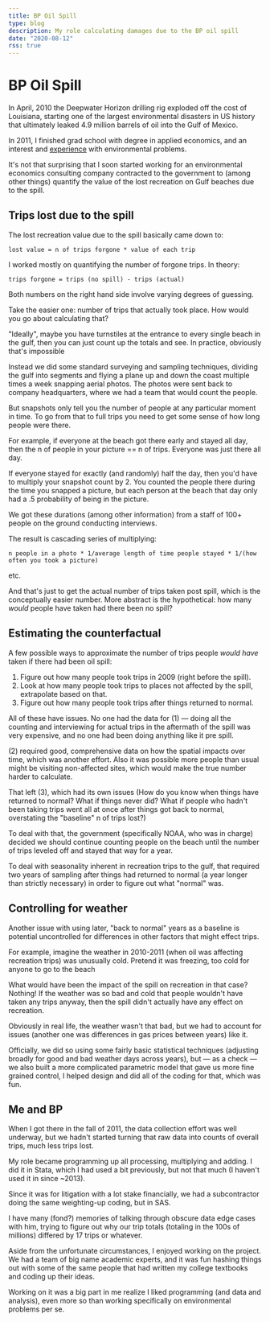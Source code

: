```yaml
---
title: BP Oil Spill 
type: blog
description: My role calculating damages due to the BP oil spill
date: "2020-08-12"
rss: true
---
```


# BP Oil Spill

In April, 2010 the Deepwater Horizon drilling rig exploded off the cost of
Louisiana, starting one of the largest environmental disasters in US history
that ultimately leaked 4.9 million barrels of oil into the Gulf of Mexico.

In 2011, I finished grad school with degree in applied economics, and an
interest and [experience](eu-carbon-market) with environmental problems.

It's not that surprising that I soon started working for an environmental
economics consulting company contracted to the government to (among other
things) quantify the value of the lost recreation on Gulf beaches due to the
spill.

## Trips lost due to the spill
The lost recreation value due to the spill basically came down to:

```
lost value = n of trips forgone * value of each trip
```

I worked mostly on quantifying the number of forgone trips. In theory:

```
trips forgone = trips (no spill) - trips (actual)
```

Both numbers on the right hand side involve varying degrees of guessing.

Take the easier one: number of trips that actually took place. How would you
go about calculating that?

"Ideally", maybe you have turnstiles at the entrance to every single beach in
the gulf, then you can just count up the totals and see. In practice,
obviously that's impossible

Instead we did some standard surveying and sampling techniques, dividing the
gulf into segments and flying a plane up and down the coast multiple times
a week snapping aerial photos. The photos were sent back to company
headquarters, where we had a team that would count the people.

But snapshots only tell you the number of people at any particular moment in
time. To go from that to full trips you need to get some sense of how long
people were there.

For example, if everyone at the beach got there early and stayed all day, then
the n of people in your picture == n of trips. Everyone was just there all
day.

If everyone stayed for exactly (and randomly) half the day, then you'd have to
multiply your snapshot count by 2. You counted the people there during the
time you snapped a picture, but each person at the beach that day only had
a .5 probability of being in the picture.

We got these durations (among other information) from a staff of 100+ people
on the ground conducting interviews.

The result is cascading series of multiplying:

`n people in a photo * 1/average length of time people stayed * 1/(how often you took a picture)`

etc.

And that's just to get the actual number of trips taken post spill, which is
the conceptually easier number. More abstract is the hypothetical: how many
*would* people have taken had there been no spill?

## Estimating the counterfactual
A few possible ways to approximate the number of trips people *would have*
taken if there had been oil spill:

1. Figure out how many people took trips in 2009 (right before the spill).
2. Look at how many people took trips to places not affected by the spill, extrapolate based on that.
3. Figure out how many people took trips after things returned to normal.

All of these have issues. No one had the data for (1) — doing all the counting
and interviewing for actual trips in the aftermath of the spill was very
expensive, and no one had been doing anything like it pre spill.

(2) required good, comprehensive data on how the spatial impacts over time,
which was another effort. Also it was possible more people than usual might be
visiting non-affected sites, which would make the true number harder to
calculate.

That left (3), which had its own issues (How do you know when things have
returned to normal? What if things never did? What if people who hadn't been
taking trips went all at once after things got back to normal, overstating the
"baseline" n of trips lost?)

To deal with that, the government (specifically NOAA, who was in charge)
decided we should continue counting people on the beach until the number of
trips leveled off and stayed that way for a year.

To deal with seasonality inherent in recreation trips to the gulf, that
required two years of sampling after things had returned to normal (a year
longer than strictly necessary) in order to figure out what "normal" was.

## Controlling for weather
Another issue with using later, "back to normal" years as a baseline is
potential uncontrolled for differences in other factors that might effect
trips.

For example, imagine the weather in 2010-2011 (when oil was affecting
recreation trips) was unusually cold. Pretend it was freezing, too cold for
anyone to go to the beach

What would have been the impact of the spill on recreation in that case?
Nothing! If the weather was so bad and cold that people wouldn't have taken
any trips anyway, then the spill didn't actually have any effect on recreation.

Obviously in real life, the weather wasn't that bad, but we had to account for
issues (another one was differences in gas prices between years) like it.

Officially, we did so using some fairly basic statistical techniques
(adjusting broadly for good and bad weather days across years), but — as
a check — we also built a more complicated parametric model that gave us more
fine grained control, I helped design and did all of the coding for that,
which was fun.

## Me and BP
When I got there in the fall of 2011, the data collection effort was well
underway, but we hadn't started turning that raw data into counts of overall
trips, much less trips lost.

My role became programming up all processing, multiplying and adding. I did it
in Stata, which I had used a bit previously, but not that much (I haven't used
it in since ~2013).

Since it was for litigation with a lot stake financially, we had
a subcontractor doing the same weighting-up coding, but in SAS.

I have many (fond?) memories of talking through obscure data edge cases with
him, trying to figure out why our trip totals (totaling in the 100s of
millions) differed by 17 trips or whatever.

Aside from the unfortunate circumstances, I enjoyed working on the project. We
had a team of big name academic experts, and it was fun hashing things out
with some of the same people that had written my college textbooks and coding
up their ideas.

Working on it was a big part in me realize I liked programming (and data and
analysis), even more so than working specifically on environmental problems
per se.

<comments/>
